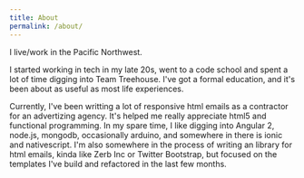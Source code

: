 ```yaml
---
title: About
permalink: /about/
---
```



I live/work in the Pacific Northwest.  

I started working in tech in my late 20s, went to a code school and spent a lot of time digging into Team Treehouse. I've got a formal education, and it's been about as useful as most life experiences.

Currently, I've been writting a lot of responsive html emails as a contractor for an advertizing agency. It's helped me really appreciate html5 and functional programming.  In my spare time, I like digging into Angular 2, node.js, mongodb, occasionally arduino, and somewhere in there is ionic and nativescript. I'm also somewhere in the process of writing an library for html emails, kinda like Zerb Inc or Twitter Bootstrap, but focused on the templates I've build and refactored in the last few months.



